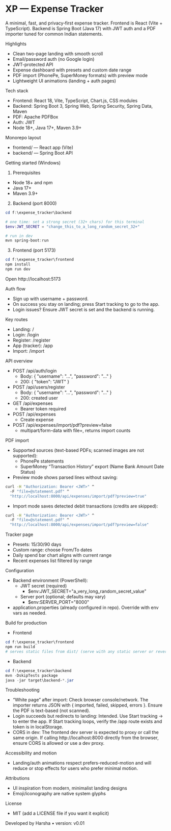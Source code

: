 # XP — Expense Tracker

A minimal, fast, and privacy‑first expense tracker. Frontend is React (Vite + TypeScript). Backend is Spring Boot (Java 17) with JWT auth and a PDF importer tuned for common Indian statements.

Highlights
- Clean two-page landing with smooth scroll
- Email/password auth (no Google login)
- JWT-protected API
- Expense dashboard with presets and custom date range
- PDF import (PhonePe, SuperMoney formats) with preview mode
- Lightweight UI animations (landing + auth pages)

Tech stack
- Frontend: React 18, Vite, TypeScript, Chart.js, CSS modules
- Backend: Spring Boot 3, Spring Web, Spring Security, Spring Data, Maven
- PDF: Apache PDFBox
- Auth: JWT
- Node 18+, Java 17+, Maven 3.9+

Monorepo layout
- frontend/ — React app (Vite)
- backend/ — Spring Boot API

Getting started (Windows)
1) Prerequisites
- Node 18+ and npm
- Java 17+
- Maven 3.9+

2) Backend (port 8000)
```powershell
cd f:\expense_tracker\backend

# one time: set a strong secret (32+ chars) for this terminal
$env:JWT_SECRET = "change_this_to_a_long_random_secret_32+"

# run in dev
mvn spring-boot:run
```

3) Frontend (port 5173)
```powershell
cd f:\expense_tracker\frontend
npm install
npm run dev
```
Open http://localhost:5173

Auth flow
- Sign up with username + password.
- On success you stay on landing; press Start tracking to go to the app.
- Login issues? Ensure JWT secret is set and the backend is running.

Key routes
- Landing: /
- Login: /login
- Register: /register
- App (tracker): /app
- Import: /import

API overview
- POST /api/auth/login
  - Body: { "username": "...", "password": "..." }
  - 200: { "token": "JWT" }
- POST /api/users/register
  - Body: { "username": "...", "password": "..." }
  - 200: created user
- GET /api/expenses
  - Bearer token required
- POST /api/expenses
  - Create expense
- POST /api/expenses/import/pdf?preview=false
  - multipart/form-data with file=<pdf>, returns import counts

PDF import
- Supported sources (text-based PDFs; scanned images are not supported):
  - PhonePe statements
  - SuperMoney “Transaction History” export (Name Bank Amount Date Status)
- Preview mode shows parsed lines without saving:
```bash
curl -H "Authorization: Bearer <JWT>" ^
  -F "file=@statement.pdf" ^
  "http://localhost:8000/api/expenses/import/pdf?preview=true"
```
- Import mode saves detected debit transactions (credits are skipped):
```bash
curl -H "Authorization: Bearer <JWT>" ^
  -F "file=@statement.pdf" ^
  "http://localhost:8000/api/expenses/import/pdf?preview=false"
```

Tracker page
- Presets: 15/30/90 days
- Custom range: choose From/To dates
- Daily spend bar chart aligns with current range
- Recent expenses list filtered by range

Configuration
- Backend environment (PowerShell):
  - JWT secret (required)
    - $env:JWT_SECRET="a_very_long_random_secret_value"
  - Server port (optional; defaults may vary)
    - $env:SERVER_PORT="8000"
- application.properties (already configured in repo). Override with env vars as needed.

Build for production
- Frontend
```powershell
cd f:\expense_tracker\frontend
npm run build
# serves static files from dist/ (serve with any static server or reverse proxy)
```
- Backend
```powershell
cd f:\expense_tracker\backend
mvn -DskipTests package
java -jar target\backend-*.jar
```

Troubleshooting
- “White page” after import: Check browser console/network. The importer returns JSON with { imported, failed, skipped, errors }. Ensure the PDF is text-based (not scanned).
- Login succeeds but redirects to landing: Intended. Use Start tracking → to enter the app. If Start tracking loops, verify the /app route exists and token is in localStorage.
- CORS in dev: The frontend dev server is expected to proxy or call the same origin. If calling http://localhost:8000 directly from the browser, ensure CORS is allowed or use a dev proxy.

Accessibility and motion
- Landing/auth animations respect prefers-reduced-motion and will reduce or stop effects for users who prefer minimal motion.

Attributions
- UI inspiration from modern, minimalist landing designs
- Emoji/iconography are native system glyphs

License
- MIT (add a LICENSE file if you want it explicit)

Developed by Harsha • version: v0.01